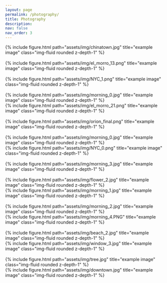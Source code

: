 ```yaml
---
layout: page
permalink: /photography/
title: Photography
description:
nav: false
nav_order: 3
---
```


<!-- <div class="row justify-content-center">
    <div class="col-sm mt-3 mt-md-0 text-center">
        {% include video.html path="https://www.youtube.com/embed/nwEvbD1lfbU?si=IL46mynHL2B7n35u" title="Video 1" class="img-fluid rounded z-depth-1" controls=true autoplay=true width="560" height="315"%}
    </div>
</div> -->

<div class="row">
    <div class="col-sm mt-3 mt-md-0">
        {% include figure.html path="assets/img/chinatown.jpg" title="example image" class="img-fluid rounded z-depth-1" %}
    </div>
</div>
<br>

<div class="row">
    <div class="col-sm mt-3 mt-md-0">
        {% include figure.html path="assets/img/el_morro_13.png" title="example image" class="img-fluid rounded z-depth-1" %}
    </div>
</div>
<br>

<div class="row">
    <div class="col-sm mt-3 mt-md-0">
        {% include figure.html path="assets/img/NYC_1.png" title="example image" class="img-fluid rounded z-depth-1" %}
    </div>
</div>
<br>
<div class="row">
    <div class="col-sm mt-3 mt-md-0">
        {% include figure.html path="assets/img/morning_0.jpg" title="example image" class="img-fluid rounded z-depth-1" %}
    </div>
    <div class="col-sm mt-3 mt-md-0">
        {% include figure.html path="assets/img/el_morro_21.png" title="example image" class="img-fluid rounded z-depth-1" %}
    </div>
</div>

<br>
<div class="row">
    <div class="col-sm mt-3 mt-md-0">
        {% include figure.html path="assets/img/orion_final.png" title="example image" class="img-fluid rounded z-depth-1" %}
    </div>
</div>
<br>

<div class="row">
    <div class="col-sm mt-3 mt-md-0">
        {% include figure.html path="assets/img/morning_0.jpg" title="example image" class="img-fluid rounded z-depth-1" %}
    </div>
    <div class="col-sm mt-3 mt-md-0">
        {% include figure.html path="assets/img/NYC_0.png" title="example image" class="img-fluid rounded z-depth-1" %}
    </div>
</div>

<br>

<div class="row">
    <div class="col-sm mt-3 mt-md-0">
        {% include figure.html path="assets/img/morning_3.jpg" title="example image" class="img-fluid rounded z-depth-1" %}
    </div>
</div>

<br>

<div class="row">
    <div class="col-sm mt-3 mt-md-0">
        {% include figure.html path="assets/img/flower_2.jpg" title="example image" class="img-fluid rounded z-depth-1" %}
    </div>
    <div class="col-sm mt-3 mt-md-0">
        {% include figure.html path="assets/img/morning_1.jpg" title="example image" class="img-fluid rounded z-depth-1" %}
    </div>
</div>
<br>

<div class="row">
    <div class="col-sm mt-3 mt-md-0">
        {% include figure.html path="assets/img/morning_2.jpg" title="example image" class="img-fluid rounded z-depth-1" %}
    </div>
    <div class="col-sm mt-3 mt-md-0">
        {% include figure.html path="assets/img/morning_4.PNG" title="example image" class="img-fluid rounded z-depth-1" %}
    </div>
</div>



<br>

<div class="row">
    <div class="col-sm mt-3 mt-md-0">
        {% include figure.html path="assets/img/beach_2.jpg" title="example image" class="img-fluid rounded z-depth-1" %}
    </div>
    <div class="col-sm mt-3 mt-md-0">
        {% include figure.html path="assets/img/window_3.jpg" title="example image" class="img-fluid rounded z-depth-1" %}
    </div>
</div>

<br>
<div class="row">
    <div class="col-sm mt-3 mt-md-0">
        {% include figure.html path="assets/img/tree.jpg" title="example image" class="img-fluid rounded z-depth-1" %}
    </div>
    <div class="col-sm mt-3 mt-md-0">
        {% include figure.html path="assets/img/downtown.jpg" title="example image" class="img-fluid rounded z-depth-1" %}
    </div>
</div>
